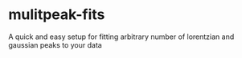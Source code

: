 # mulitpeak-fits
A quick and easy setup for fitting arbitrary number of lorentzian and gaussian peaks to your data
